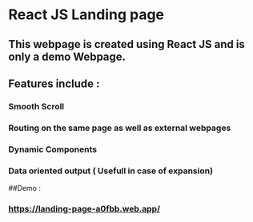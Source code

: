 # React JS Landing page

## This webpage is created using React JS and is only a demo Webpage.

## Features include :
### Smooth Scroll
### Routing on the same page as well as external webpages
### Dynamic Components
### Data oriented output ( Usefull in case of expansion)


##Demo :
### https://landing-page-a0fbb.web.app/
